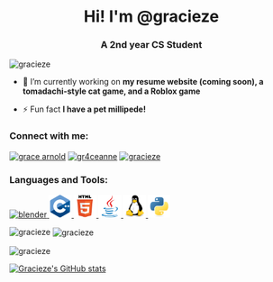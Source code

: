 <h1 align="center">Hi! I'm @gracieze</h1>
<h3 align="center">A 2nd year CS Student</h3>

<p align="left"> <img src="https://komarev.com/ghpvc/?username=gracieze&label=Profile%20views&color=0e75b6&style=flat" alt="gracieze" /> </p>

- 🔭 I’m currently working on **my resume website (coming soon), a tomadachi-style cat game, and a Roblox game**

- ⚡ Fun fact **I have a pet millipede!**

<h3 align="left">Connect with me:</h3>
<p align="left">
<a href="https://linkedin.com/in/grace arnold" target="blank"><img align="center" src="https://raw.githubusercontent.com/rahuldkjain/github-profile-readme-generator/master/src/images/icons/Social/linked-in-alt.svg" alt="grace arnold" height="30" width="40" /></a>
<a href="https://instagram.com/gr4ceanne" target="blank"><img align="center" src="https://raw.githubusercontent.com/rahuldkjain/github-profile-readme-generator/master/src/images/icons/Social/instagram.svg" alt="gr4ceanne" height="30" width="40" /></a>
<a href="https://www.leetcode.com/gracieze" target="blank"><img align="center" src="https://raw.githubusercontent.com/rahuldkjain/github-profile-readme-generator/master/src/images/icons/Social/leet-code.svg" alt="gracieze" height="30" width="40" /></a>
</p>

<h3 align="left">Languages and Tools:</h3>
<p align="left"> <a href="https://www.blender.org/" target="_blank" rel="noreferrer"> <img src="https://download.blender.org/branding/community/blender_community_badge_white.svg" alt="blender" width="40" height="40"/> </a> <a href="https://www.w3schools.com/cpp/" target="_blank" rel="noreferrer"> <img src="https://raw.githubusercontent.com/devicons/devicon/master/icons/cplusplus/cplusplus-original.svg" alt="cplusplus" width="40" height="40"/> </a> <a href="https://www.w3.org/html/" target="_blank" rel="noreferrer"> <img src="https://raw.githubusercontent.com/devicons/devicon/master/icons/html5/html5-original-wordmark.svg" alt="html5" width="40" height="40"/> </a> <a href="https://www.java.com" target="_blank" rel="noreferrer"> <img src="https://raw.githubusercontent.com/devicons/devicon/master/icons/java/java-original.svg" alt="java" width="40" height="40"/> </a> <a href="https://www.linux.org/" target="_blank" rel="noreferrer"> <img src="https://raw.githubusercontent.com/devicons/devicon/master/icons/linux/linux-original.svg" alt="linux" width="40" height="40"/> </a> <a href="https://www.python.org" target="_blank" rel="noreferrer"> <img src="https://raw.githubusercontent.com/devicons/devicon/master/icons/python/python-original.svg" alt="python" width="40" height="40"/> </a> </p>

<p><img align="left" src="https://github-readme-stats.vercel.app/api/top-langs?username=gracieze&show_icons=true&locale=en&layout=compact" alt="gracieze" /></p>

<p>&nbsp;<img align="center" src="https://github-readme-stats.vercel.app/api?username=gracieze&show_icons=true&locale=en" alt="gracieze" /></p>

<p><img align="center" src="https://github-readme-streak-stats.herokuapp.com/?user=gracieze&" alt="gracieze" /></p>

[![Gracieze's GitHub stats](https://github-readme-stats.vercel.app/api?username=gracieze&show_icons=true&theme=discord_old_blurple)](https://github.com/gracieze/github-readme-stats)
